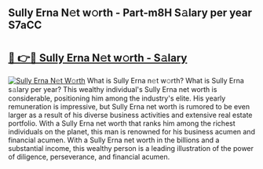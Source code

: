 ## Sully Erna N𝚎t w𝚘rth - Part-m8H S𝚊lary per year S7aCC

# <h2><a href="http://gc0rad.nevu.top/?p=Sully+Erna">🔗 👉🔴 Sully Erna N𝚎t w𝚘rth - S𝚊lary</a></h2>

[![Sully Erna N𝚎t W𝚘rth](https://i.imgur.com/Oavwk0R.jpeg)](http://gc0rad.nevu.top/?p=Sully+Erna)
What is Sully Erna n𝚎t w𝚘rth? What is Sully Erna s𝚊lary per year?
This wealthy individual's Sully Erna net worth is considerable, positioning him among the industry's elite. His yearly remuneration is impressive, but Sully Erna net worth is rumored to be even larger as a result of his diverse business activities and extensive real estate portfolio. With a Sully Erna net worth that ranks him among the richest individuals on the planet, this man is renowned for his business acumen and financial acumen. With a Sully Erna net worth in the billions and a substantial income, this wealthy person is a leading illustration of the power of diligence, perseverance, and financial acumen.

